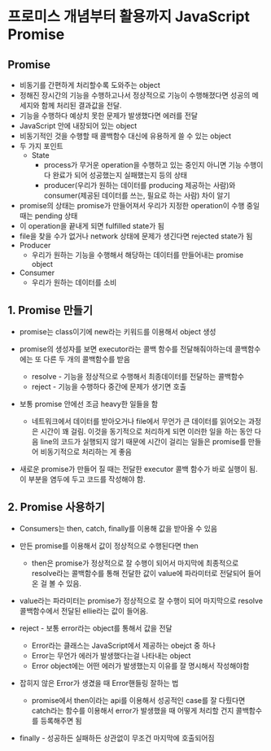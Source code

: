# 프로미스 개념부터 활용까지 JavaScript Promise

[자바스크립트 기초 강의 12]: https://www.youtube.com/watch?v=s1vpVCrT8f4&amp;list=PLv2d7VI9OotTVOL4QmPfvJWPJvkmv6h-2&amp;index=12



## Promise

- 비동기를 간편하게 처리할수록 도와주는 object
- 정해진 장시간의 기능을 수행하고나서 정상적으로 기능이 수행해졌다면 성공의 메세지와 함께 처리된 결과값을 전달. 
- 기능을 수행하다 예상치 못한 문제가 발생했다면 에러를 전달
- JavaScript 안에 내장되어 있는 object
- 비동기적인 것을 수행할 때 콜백함수 대신에 유용하게 쓸 수 있는 object
- 두 가지 포인트
  - State
    - process가 무거운 operation을 수행하고 있는 중인지 아니면 기능 수행이 다 완료가 되어 성공했는지 실패했는지 등의 상태
    - producer(우리가 원하는 데이터를 producing 제공하는 사람)와 consumer(제공된 데이터를 쓰는, 필요로 하는 사람) 차이 알기
- promise의 상태는 promise가 만들어져서 우리가 지정한 operation이 수행 중일 때는 pending 상태
- 이 operation을 끝내게 되면 fulfilled state가 됨
- file을 찾을 수가 없거나 network 상태에 문제가 생긴다면 rejected state가 됨
- Producer
  - 우리가 원하는 기능을 수행해서 해당하는 데이터를 만들어내는 promise object
- Consumer
  - 우리가 원하는 데이터를 소비



## 1. Promise 만들기

- promise는 class이기에 new라는 키워드를 이용해서 object 생성
- promise의 생성자를 보면 executor라는 콜백 함수를 전달해줘야하는데 콜백함수에는 또 다른 두 개의 콜백함수를 받음
  - resolve - 기능을 정상적으로 수행해서 최종데이터를 전달하는 콜백함수
  - reject - 기능을 수행하다 중간에 문제가 생기면 호출
- 보통 promise 안에선 조금 heavy한 일들을 함
  - 네트워크에서 데이터를 받아오거나 file에서 무언가 큰 데이터를 읽어오는 과정은 시간이 꽤 걸림. 이것을 동기적으로 처리하게 되면 이러한 일을 하는 동안 다음 line의 코드가 실행되지 않기 때문에 시간이 걸리는 일들은 promise를 만들어 비동기적으로 처리하는 게 좋음

- 새로운 promise가 만들어 질 때는 전달한 executor 콜백 함수가 바로 실행이 됨. 이 부분을 염두에 두고 코드를 작성해야 함.



## 2. Promise 사용하기

- Consumers는 then, catch, finally를 이용해 값을 받아올 수 있음
- 만든 promise를 이용해서 값이 정상적으로 수행된다면 then
  - then은 promise가 정상적으로 잘 수행이 되어서 마지막에 최종적으로 resolve라는 콜백함수를 통해 전달한 값이 value에 파라미터로 전달되어 들어온 걸 볼 수 있음.
- value라는 파라미터는 promise가 정상적으로 잘 수행이 되어 마지막으로 resolve 콜백함수에서 전달된 ellie라는 값이 들어옴.
- reject - 보통 error라는 object를 통해서 값을 전달
  - Error라는 클래스는 JavaScript에서 제공하는 obejct 중 하나
  - Error는 무언가 에러가 발생했다는걸 나타내는 object
  - Error object에는 어떤 에러가 발생했는지 이유를 잘 명시해서 작성해야함

- 잡히지 않은 Error가 생겼을 때 Error핸들링 잘하는 법
  - promise에서 then이라는 api를 이용해서 성공적인 case를 잘 다뤘다면 catch라는 함수를 이용해서 error가 발생했을 때 어떻게 처리할 건지 콜백함수를 등록해주면 됨

- finally - 성공하든 실패하든 상관없이 무조건 마지막에 호출되어짐